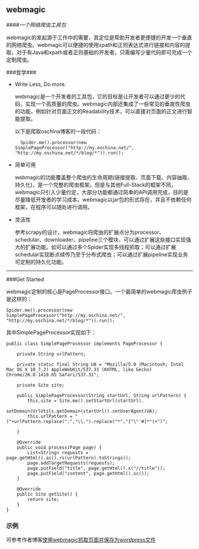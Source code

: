 webmagic
---------
####*一个网络爬虫工具包*

webmagic的发起源于工作中的需要，其定位是帮助开发者更便捷的开发一个垂直的网络爬虫。webmagic可以便捷的使用xpath和正则表达式进行链接和内容的提取，对于有Java和xpath或者正则基础的开发者，只需编写少量代码即可完成一个定制爬虫。

###哲学###

* Write Less, Do more.

	webmagic是一个开发者的工具包，它的目标是让开发者可以通过更少的代码，实现一个高质量的爬虫。webmagic内部还集成了一些常见的垂直性爬虫的功能，例如针对页面正文的Readability技术，可以直接对页面的正文进行智能提取。
	
	以下是爬取oschina博客的一段代码：
	
		Spider.me().processor(new SimplePageProcessor("http://my.oschina.net/", "http://my.oschina.net/*/blog/*")).run();

* 简单可用

	webmagic的功能覆盖整个爬虫的生命周期(链接提取、页面下载、内容抽取、持久化)，是一个完整的爬虫框架。但是与其他Full-Stack的框架不同，webmagic只引入少量约定，大部分功能都通过简单的API调用完成，目的是尽量降低开发者的学习成本。webmagic以jar包的形式存在，并且不依赖任何框架，在程序可以随处进行调用。

* 灵活性

	参考scrapy的设计，webmagic将爬虫的扩展点分为processor、schedular、downloader、pipeline三个模块，可以通过扩展这些接口实现强大的扩展功能。如可以通过多个Spider实现多线程抓取；可以通过扩展schedular实现断点续传乃至于分布式爬虫；可以通过扩展pipeline实现业务可定制的持久化功能。
	
------

###Get Started
	
webmagic定制的核心是PageProcessor接口。一个最简单的webmagic爬虫例子是这样的：

	Spider.me().processor(new SimplePageProcessor("http://my.oschina.net/", "http://my.oschina.net/*/blog/*")).run();
	
其中SimplePageProcessor实现如下：

    public class SimplePageProcessor implements PageProcessor {

        private String urlPattern;

        private static final String UA = "Mozilla/5.0 (Macintosh; Intel Mac OS X 10_7_2) AppleWebKit/537.31 (KHTML, like Gecko) Chrome/26.0.1410.65 Safari/537.31";

        private Site site;

        public SimplePageProcessor(String startUrl, String urlPattern) {
            this.site = Site.me().setStartUrl(startUrl).
                    setDomain(UrlUtils.getDomain(startUrl)).setUserAgent(UA);
            this.urlPattern = "("+urlPattern.replace(".","\\.").replace("*","[^\"'#]*")+")";

        }

        @Override
        public void process(Page page) {
            List<String> requests = page.getHtml().as().rs(urlPattern).toStrings();
            page.addTargetRequests(requests);
            page.putField("title", page.getHtml().x("//title"));
            page.putField("content", page.getHtml().sc());
        }

        @Override
        public Site getSite() {
            return site;
        }
    }

### 示例

可参考作者博客[使用webmagic抓取页面并保存为wordpress文件](http://my.oschina.net/flashsword/blog/136846)

